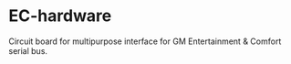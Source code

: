 # EC-hardware
Circuit board for multipurpose interface for GM Entertainment &amp; Comfort serial bus.

